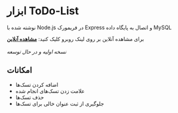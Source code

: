 # ابزار ToDo-List

نوشته شده با Node.js در فریمورک Express و اتصال به پایگاه داده MySQL

برای مشاهده آنلاین بر روی لینک روبرو کلیک کنید: 
 **[مشاهده آنلاین](https://todo-list.iran.liara.run/tasks)**
 <br />
 <br />
 *نسخه اولیه و در حال توسعه*
 
 ## امکانات
- اضافه کردن تسک‌ها
- علامت زدن تسک‌های انجام شده
- حذف تسک‌ها
- جلوگیری از ثبت عنوان خالی برای تسک‌ها


